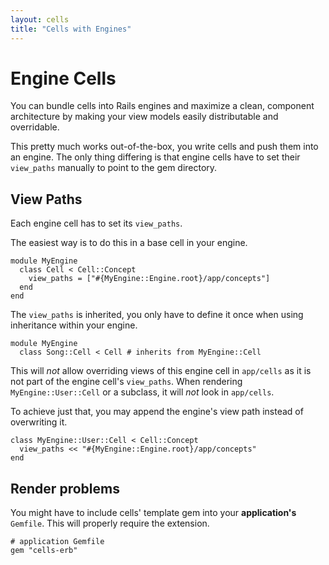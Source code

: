 ```yaml
---
layout: cells
title: "Cells with Engines"
---
```


# Engine Cells

You can bundle cells into Rails engines and maximize a clean, component architecture by making your view models easily distributable and overridable.

This pretty much works out-of-the-box, you write cells and push them into an engine. The only thing differing is that engine cells have to set their `view_paths` manually to point to the gem directory.

## View Paths

Each engine cell has to set its `view_paths`.

The easiest way is to do this in a base cell in your engine.


	module MyEngine
	  class Cell < Cell::Concept
	    view_paths = ["#{MyEngine::Engine.root}/app/concepts"]
	  end
	end


The `view_paths` is inherited, you only have to define it once when using inheritance within your engine.


	module MyEngine
	  class Song::Cell < Cell # inherits from MyEngine::Cell


This will _not_ allow overriding views of this engine cell in `app/cells` as it is not part of the engine cell's `view_paths`. When rendering `MyEngine::User::Cell` or a subclass, it will _not_ look in `app/cells`.

To achieve just that, you may append the engine's view path instead of overwriting it.


	class MyEngine::User::Cell < Cell::Concept
	  view_paths << "#{MyEngine::Engine.root}/app/concepts"
	end


## Render problems

You might have to include cells' template gem into your **application's** `Gemfile`. This will properly require the extension.


	# application Gemfile
	gem "cells-erb"

